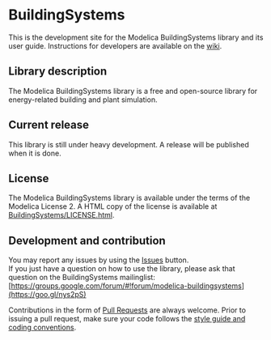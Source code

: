 BuildingSystems
===============

This is the development site for the Modelica BuildingSystems library and its user guide.
Instructions for developers are available on the [wiki](https://github.com/UdK-VPT/BuildingSystems/wiki).

## Library description
The Modelica BuildingSystems library is a free and open-source library for energy-related building and plant simulation.

## Current release
This library is still under heavy development.
A release will be published when it is done.

## License
The Modelica BuildingSystems library is available under the terms of the Modelica License 2.
A HTML copy of the license is available at
[BuildingSystems/LICENSE.html](https://github.com/UdK-VPT/BuildingSystems/blob/master/LICENSE.html).

## Development and contribution
You may report any issues by using the [Issues](https://github.com/UdK-VPT/BuildingSystems/issues) button.  
If you just have a question on how to use the library, please ask that question on the BuildingSystems mailinglist:
[https://groups.google.com/forum/#!forum/modelica-buildingsystems](https://goo.gl/nys2pS)

Contributions in the form of [Pull Requests](https://github.com/UdK-VPT/BuildingSystems/pulls) are always welcome.
Prior to issuing a pull request, make sure your code follows
the [style guide and coding conventions](https://github.com/UdK-VPT/BuildingSystems/wiki/Guidelines).

